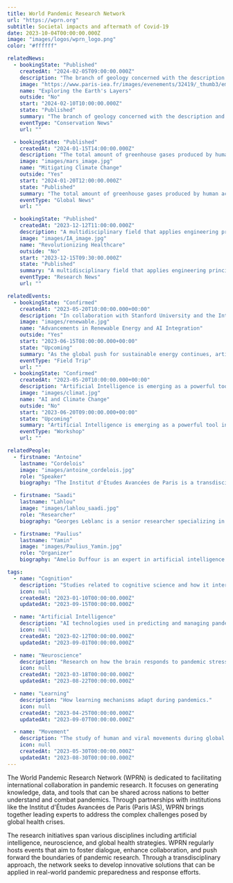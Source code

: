 ```yaml
---
title: World Pandemic Research Network
url: "https://wprn.org"
subtitle: Societal impacts and aftermath of Covid-19
date: 2023-10-04T00:00:00.000Z
image: "images/logos/wprn_logo.png"
color: "#ffffff"

relatedNews:
  - bookingState: "Published"
    createdAt: "2024-02-05T09:00:00.000Z"
    description: "The branch of geology concerned with the description and classification of rocks."
    image: "https://www.paris-iea.fr/images/evenements/32419/_thumb3/emily-morter-8xaa0f9yqne-unsplash.jpg"
    name: "Exploring the Earth's Layers"
    outside: "No"
    start: "2024-02-10T10:00:00.000Z"
    state: "Published"
    summary: "The branch of geology concerned with the description and classification of rocks."
    eventType: "Conservation News"
    url: ""

  - bookingState: "Published"
    createdAt: "2024-01-15T14:00:00.000Z"
    description: "The total amount of greenhouse gases produced by human activities, measured in carbon dioxide equivalents"
    image: "images/mars_image.jpg"
    name: "Mitigating Climate Change"
    outside: "Yes"
    start: "2024-01-20T12:00:00.000Z"
    state: "Published"
    summary: "The total amount of greenhouse gases produced by human activities, measured in carbon dioxide equivalents"
    eventType: "Global News"
    url: ""

  - bookingState: "Published"
    createdAt: "2023-12-12T11:00:00.000Z"
    description: "A multidisciplinary field that applies engineering principles to medicine and biology for healthcare purposes"
    image: "images/IA_image.jpg"
    name: "Revolutionizing Healthcare"
    outside: "No"
    start: "2023-12-15T09:30:00.000Z"
    state: "Published"
    summary: "A multidisciplinary field that applies engineering principles to medicine and biology for healthcare purposes"
    eventType: "Research News"
    url: ""

relatedEvents:
  - bookingState: "Confirmed"
    createdAt: "2023-05-20T10:00:00.000+00:00"
    description: "In collaboration with Stanford University and the International Energy Agency"
    image: "images/renewable.jpg"
    name: "Advancements in Renewable Energy and AI Integration"
    outside: "Yes"
    start: "2023-06-15T08:00:00.000+00:00"
    state: "Upcoming"
    summary: "As the global push for sustainable energy continues, artificial intelligence is playing a pivotal role in optimizing renewable energy systems"
    eventType: "Field Trip"
    url: ""
  - bookingState: "Confirmed"
    createdAt: "2023-05-20T10:00:00.000+00:00"
    description: "Artificial Intelligence is emerging as a powerful tool in the fight against climate change"
    image: "images/climat.jpg"
    name: "AI and Climate Change"
    outside: "No"
    start: "2023-06-20T09:00:00.000+00:00"
    state: "Upcoming"
    summary: "Artificial Intelligence is emerging as a powerful tool in the fight against climate change"
    eventType: "Workshop"
    url: ""

relatedPeople:
  - firstname: "Antoine"
    lastname: "Cordelois"
    image: "images/antoine_cordelois.jpg"
    role: "Speaker"
    biography: "The Institut d'Études Avancées de Paris is a transdisciplinary research center focused on advancing global scientific collaborations."

  - firstname: "Saadi"
    lastname: "Lahlou"
    image: "images/lahlou_saadi.jpg"
    role: "Researcher"
    biography: "Georges Leblanc is a senior researcher specializing in viral epidemiology with a focus on global health initiatives."

  - firstname: "Paulius"
    lastname: "Yamin"
    image: "images/Paulius_Yamin.jpg"
    role: "Organizer"
    biography: "Amelio Duffour is an expert in artificial intelligence and machine learning, currently leading projects on AI applications in healthcare."

tags:
  - name: "Cognition"
    description: "Studies related to cognitive science and how it interacts with pandemic behaviors."
    icon: null
    createdAt: "2023-01-10T00:00:00.000Z"
    updatedAt: "2023-09-15T00:00:00.000Z"

  - name: "Artificial Intelligence"
    description: "AI technologies used in predicting and managing pandemics."
    icon: null
    createdAt: "2023-02-12T00:00:00.000Z"
    updatedAt: "2023-09-01T00:00:00.000Z"

  - name: "Neuroscience"
    description: "Research on how the brain responds to pandemic stress and decision-making."
    icon: null
    createdAt: "2023-03-18T00:00:00.000Z"
    updatedAt: "2023-08-22T00:00:00.000Z"

  - name: "Learning"
    description: "How learning mechanisms adapt during pandemics."
    icon: null
    createdAt: "2023-04-25T00:00:00.000Z"
    updatedAt: "2023-09-07T00:00:00.000Z"

  - name: "Movement"
    description: "The study of human and viral movements during global pandemics."
    icon: null
    createdAt: "2023-05-30T00:00:00.000Z"
    updatedAt: "2023-08-30T00:00:00.000Z"
---
```


The World Pandemic Research Network (WPRN) is dedicated to facilitating international collaboration in pandemic research. It focuses on generating knowledge, data, and tools that can be shared across nations to better understand and combat pandemics. Through partnerships with institutions like the Institut d'Études Avancées de Paris (Paris IAS), WPRN brings together leading experts to address the complex challenges posed by global health crises.

The research initiatives span various disciplines including artificial intelligence, neuroscience, and global health strategies. WPRN regularly hosts events that aim to foster dialogue, enhance collaboration, and push forward the boundaries of pandemic research. Through a transdisciplinary approach, the network seeks to develop innovative solutions that can be applied in real-world pandemic preparedness and response efforts.
